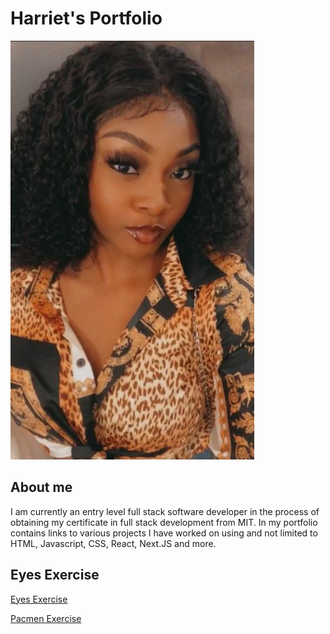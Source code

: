 # Harriet's Portfolio
<img src = "./obehi.jpg"/>

## About me
<p>I am currently an entry level full stack software developer in the process of obtaining my certificate in full stack development from MIT. In my portfolio contains links to various projects I have worked on using and not limited to HTML, Javascript, CSS, React, Next.JS and more.</p>

## Eyes Exercise
<a href = 'https://harrietebozele.github.io/eye-exercise/'>Eyes Exercise</a><br/>

<a href = 'https://harrietebozele.github.io/Pacmen-Exercise/'>Pacmen Exercise</a>
